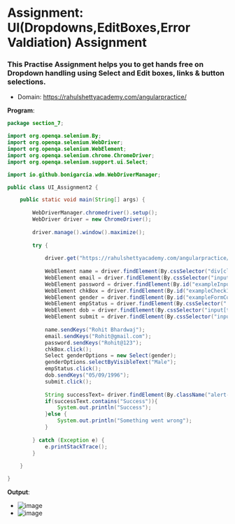 # Assignment: UI(Dropdowns,EditBoxes,Error Valdiation) Assignment

<h3> This Practise Assignment helps you to get hands free on Dropdown handling using Select and Edit boxes, links & button selections.</h3>

- Domain: https://rahulshettyacademy.com/angularpractice/

**Program**:
```java
package section_7;

import org.openqa.selenium.By;
import org.openqa.selenium.WebDriver;
import org.openqa.selenium.WebElement;
import org.openqa.selenium.chrome.ChromeDriver;
import org.openqa.selenium.support.ui.Select;

import io.github.bonigarcia.wdm.WebDriverManager;

public class UI_Assignment2 {

	public static void main(String[] args) {
		
		WebDriverManager.chromedriver().setup();
		WebDriver driver = new ChromeDriver();
		
		driver.manage().window().maximize();
		
		try {
			
			driver.get("https://rahulshettyacademy.com/angularpractice/");
			
			WebElement name = driver.findElement(By.cssSelector("div[class='form-group']>input[name='name']"));
			WebElement email = driver.findElement(By.cssSelector("input[name='email']"));
			WebElement password = driver.findElement(By.id("exampleInputPassword1"));
			WebElement chkBox = driver.findElement(By.id("exampleCheck1"));
			WebElement gender = driver.findElement(By.id("exampleFormControlSelect1"));
			WebElement empStatus = driver.findElement(By.cssSelector(".form-group>div>input[class*='check-input'][value='option2']"));
			WebElement dob = driver.findElement(By.cssSelector("input[type='date']"));
			WebElement submit = driver.findElement(By.cssSelector("input[value='Submit']"));
			
			name.sendKeys("Rohit Bhardwaj");
			email.sendKeys("Rohit@gmail.com");
			password.sendKeys("Rohit@123");
			chkBox.click();
			Select genderOptions = new Select(gender);
			genderOptions.selectByVisibleText("Male");
			empStatus.click();
			dob.sendKeys("05/09/1996");
			submit.click();
			
			String successText= driver.findElement(By.className("alert-success")).getText();
			if(successText.contains("Success")){
				System.out.println("Success");
			}else {
				System.out.println("Something went wrong");
			}
			
		} catch (Exception e) {
			e.printStackTrace();
		}
		
	}

}
```
**Output**: 
- ![image](https://github.com/user-attachments/assets/c5853b77-25f1-463a-bc37-640cde0729f4)
- ![image](https://github.com/user-attachments/assets/9306fb7d-2388-479d-81d5-bc863134f05c)